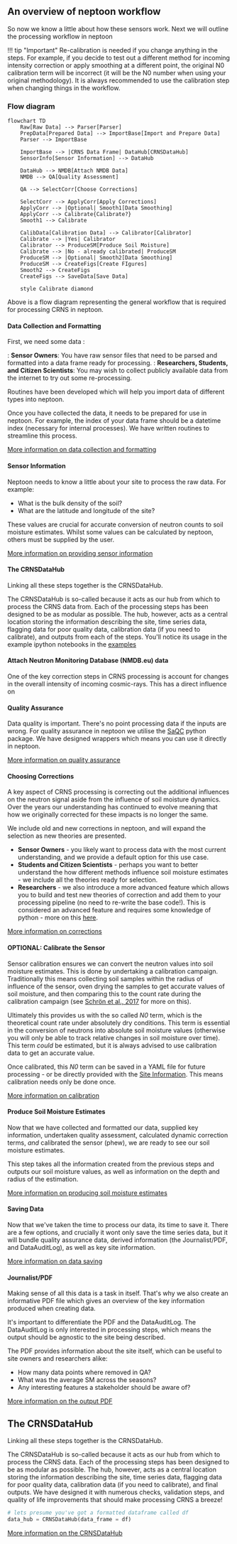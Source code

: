 
## An overview of neptoon workflow

So now we know a little about how these sensors work. Next we will outline the processing workflow in neptoon

!!! tip "Important"
    Re-calibration is needed if you change anything in the steps. For example, if you decide to test out a different method for incoming intensity correction or apply smoothing at a different point, the original N0 calibration term will be incorrect (it will be the N0 number when using your original methodology). It is always recommended to use the calibration step when changing things in the workflow. 


### Flow diagram

```mermaid
flowchart TD
    Raw[Raw Data] --> Parser[Parser]
    PrepData[Prepared Data] --> ImportBase[Import and Prepare Data]
    Parser --> ImportBase
    
    ImportBase --> |CRNS Data Frame| DataHub[CRNSDataHub]
    SensorInfo[Sensor Information] --> DataHub
    
    DataHub --> NMDB[Attach NMDB Data]
    NMDB --> QA[Quality Assessment]
    
    QA --> SelectCorr[Choose Corrections]
    
    SelectCorr --> ApplyCorr[Apply Corrections]
    ApplyCorr --> |Optional| Smooth1[Data Smoothing]
    ApplyCorr --> Calibrate{Calibrate?}
    Smooth1 --> Calibrate
    
    CalibData[Calibration Data] --> Calibrator[Calibrator]
    Calibrate --> |Yes| Calibrator
    Calibrator --> ProduceSM[Produce Soil Moisture]
    Calibrate --> |No - already calibrated| ProduceSM
    ProduceSM --> |Optional| Smooth2[Data Smoothing]
    ProduceSM --> CreateFigs[Create FIgures]
    Smooth2 --> CreateFigs
    CreateFigs --> SaveData[Save Data]

    style Calibrate diamond
```

Above is a flow diagram representing the general workflow that is required for processing CRNS in neptoon. 

#### Data Collection and Formatting

First, we need some data :

: **Sensor Owners**: You have raw sensor files that need to be parsed and formatted into a data frame ready for processing.
: **Researchers, Students, and Citizen Scientists**: You may wish to collect publicly available data from the internet to try out some re-processing.

Routines have been developed which will help you import data of different types into neptoon.

Once you have collected the data, it needs to be prepared for use in neptoon. For example, the index of your data frame should be a datetime index (necessary for internal processes). We have written routines to streamline this process.

[More information on data collection and formatting](importing-data.md)

#### Sensor Information

Neptoon needs to know a little about your site to process the raw data. For example:

- What is the bulk density of the soil?
- What are the latitude and longitude of the site?

These values are crucial for accurate conversion of neutron counts to soil moisture estimates. Whilst some values can be calculated by neptoon, others must be supplied by the user. 

[More information on providing sensor information](key-site-information.md)

#### The CRNSDataHub

Linking all these steps together is the CRNSDataHub.

The CRNSDataHub is so-called because it acts as our hub from which to process the CRNS data from. Each of the processing steps has been designed to be as modular as possible. The hub, however, acts as a central location storing the information describing the site, time series data, flagging data for poor quality data, calibration data (if you need to calibrate), and outputs from each of the steps. You'll notice its usage in the example ipython notebooks in the [examples](neptoon-examples.md)

#### Attach Neutron Monitoring Database (NMDB.eu) data

One of the key correction steps in CRNS processing is account for changes in the overall intensity of incoming cosmic-rays. This has a direct influence on 

####  Quality Assurance

Data quality is important. There's no point processing data if the inputs are wrong. For quality assurance in neptoon we utilise the [SaQC](https://rdm-software.pages.ufz.de/saqc/index.html) python package. We have designed wrappers which means you can use it directly in neptoon.

[More information on quality assurance](data-quality-checks.md)

####  Choosing Corrections

A key aspect of CRNS processing is correcting out the additional influences on the neutron signal aside from the influence of soil moisture dynamics. Over the years our understanding has continued to evolve meaning that how we originally corrected for these impacts is no longer the same. 

We include old and new corrections in neptoon, and will expand the selection as new theories are presented.

- **Sensor Owners** - you likely want to process data with the most current understanding, and we provide a default option for this use case.
- **Students and Citizen Scientists** - perhaps you want to better understand the how different methods influence soil moisture estimates - we include all the theories ready for selection.
- **Researchers** - we also introduce a more advanced feature which allows you to build and test new theories of correction and add them to your processing pipeline (no need to re-write the base code!). This is considered an advanced feature and requires some knowledge of python - more on this [here](../advanced-users/write-your-own-corrections.md).

[More information on corrections](choosing-corrections.md)

####  OPTIONAL: Calibrate the Sensor

Sensor calibration ensures we can convert the neutron values into soil moisture estimates. This is done by undertaking a calibration campaign. Traditionally this means collecting soil samples within the radius of influence of the sensor, oven drying the samples to get accurate values of soil moisture, and then comparing this to the count rate during the calibration campaign (see [Schrön et al., 2017](https://doi.org/10.5194/hess-21-5009-2017) for more on this).

Ultimately this provides us with the so called *N0* term, which is the theoretical count rate under absolutely dry conditions. This term is essential in the conversion of neutrons into absolute soil moisture values (otherwise you will only be able to track relative changes in soil moisture over time). This term *could* be estimated, but it is always advised to use calibration data to get an accurate value.

Once calibrated, this *N0* term can be saved in a YAML file for future processing - or be directly provided with the [Site Information](key-site-information.md). This means calibration needs only be done once. 

[More information on calibration](sensor-calibration.md)

####  Produce Soil Moisture Estimates

Now that we have collected and formatted our data, supplied key information, undertaken quality assessment, calculated dynamic correction terms, *and* calibrated the sensor (phew), we are ready to see our soil moisture estimates.

This step takes all the information created from the previous steps and outputs our soil moisture values, as well as information on the depth and radius of the estimation. 

[More information on producing soil moisture estimates](producing-soil-moisture-estimates.md)

#### Saving Data

Now that we've taken the time to process our data, its time to save it. There are a few options, and crucially it wont only save the time series data, but it will bundle quality assurance data, derived information (the Journalist/PDF, and DataAuditLog), as well as key site information.

[More information on data saving](saving-data.md)


#### Journalist/PDF

Making sense of all this data is a task in itself. That's why we also create an informative PDF file which gives an overview of the key information produced when creating data. 

It's important to differentiate the PDF and the DataAuditLog. The DataAuditLog is only interested in processing steps, which means the output should be agnostic to the site being described. 

The PDF provides information about the site itself, which can be useful to site owners and researchers alike:

- How many data points where removed in QA?
- What was the average SM across the seasons?
- Any interesting features a stakeholder should be aware of?

[More information on the output PDF](pdf-output.md)

## The CRNSDataHub

Linking all these steps together is the CRNSDataHub.

The CRNSDataHub is so-called because it acts as our hub from which to process the CRNS data. Each of the processing steps has been designed to be as modular as possible. The hub, however, acts as a central location storing the information describing the site, time series data, flagging data for poor quality data, calibration data (if you need to calibrate), and final outputs. We have designed it with numerous checks, validation steps, and quality of life improvements that should make processing CRNS a breeze!


```python
# lets presume you've got a formatted dataframe called df
data_hub = CRNSDataHub(data_frame = df)
```

[More information on the CRNSDataHub](CRNSDataHub.md)
